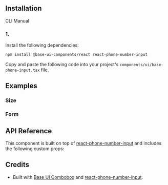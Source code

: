 ## Installation

CLI
Manual

### 1.

Install the following dependencies:

```bash
npm install @base-ui-components/react react-phone-number-input
```

Copy and paste the following code into your project's `components/ui/base-phone-input.tsx` file.

## Examples

### Size

### Form

## API Reference

This component is built on top of [react-phone-number-input](https://gitlab.com/catamphetamine/react-phone-number-input) and includes the following custom props:

## Credits

- Built with [Base UI Combobox](https://base-ui.com/react/components/combobox) and [react-phone-number-input](https://gitlab.com/catamphetamine/react-phone-number-input).
